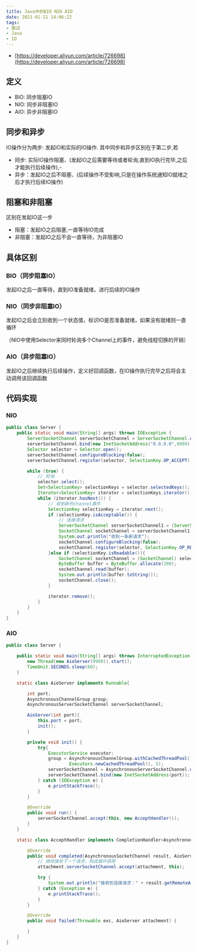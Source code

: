 ```yaml
---
title: Java中的BIO NIO AIO
date: 2021-01-21 14:06:22
tags:
- 面试
- Java
- IO
---
```

- [https://developer.aliyun.com/article/726698](https://developer.aliyun.com/article/726698)

## 定义

- BIO: 同步阻塞IO
- NIO: 同步非阻塞IO
- AIO: 异步非阻塞IO

## 同步和异步

IO操作分为两步: 发起IO和实际的IO操作. 其中同步和异步区别在于第二步,若

- 同步: 实际IO操作阻塞、(发起IO之后需要等待或者轮询,直到IO执行完毕,之后才能执行后续操作),-
- 异步：发起IO之后不阻塞、(后续操作不受影响,只是在操作系统通知IO就绪之后才执行后续IO操作)

## 阻塞和非阻塞

区别在发起IO这一步

- 阻塞：发起IO之后阻塞,一直等待IO完成
- 非阻塞：发起IO之后不会一直等待，为非阻塞IO

## 具体区别

### BIO（同步阻塞IO）

发起IO之后一直等待，直到IO准备就绪，进行后续的IO操作

### NIO（同步非阻塞IO）

发起IO之后会立刻收到一个状态值，标识IO是否准备就绪，如果没有就绪则一直循环

（NIO中使用Selector来同时轮询多个Channel上的事件，避免线程切换的开销）

### AIO（异步阻塞IO）

发起IO之后继续执行后续操作，定义好回调函数，在IO操作执行完毕之后将会主动调用该回调函数

## 代码实现

### NIO

```java
public class Server {
    public static void main(String[] args) throws IOException {
        ServerSocketChannel serverSocketChannel = ServerSocketChannel.open();
        serverSocketChannel.bind(new InetSocketAddress("0.0.0.0",9999), 50);
        Selector selector = Selector.open();
        serverSocketChannel.configureBlocking(false);
        serverSocketChannel.register(selector, SelectionKey.OP_ACCEPT);

        while (true) {
            // 轮询
            selector.select();
            Set<SelectionKey> selectionKeys = selector.selectedKeys();
            Iterator<SelectionKey> iterator = selectionKeys.iterator();
            while (iterator.hasNext()) {
                // 收到新的channel事件
                SelectionKey selectionKey = iterator.next();
                if (selectionKey.isAcceptable()) {
                    // 连接请求
                    ServerSocketChannel serverSocketChannel1 = (ServerSocketChannel) selectionKey.channel();
                    SocketChannel socketChannel = serverSocketChannel1.accept();
                    System.out.println("收到一条新请求");
                    socketChannel.configureBlocking(false);
                    socketChannel.register(selector, SelectionKey.OP_READ);
                }else if (selectionKey.isReadable()){
                    SocketChannel socketChannel = (SocketChannel) selectionKey.channel();
                    ByteBuffer buffer = ByteBuffer.allocate(200);
                    socketChannel.read(buffer);
                    System.out.println(buffer.toString());
                    socketChannel.close();
                }

                iterator.remove();
            }
        }
    }
}
```

### AIO

```java
public class Server {

    public static void main(String[] args) throws InterruptedException {
        new Thread(new AioServer(9999)).start();
        TimeUnit.SECONDS.sleep(60);
    }

    static class AioServer implements Runnable{

        int port;
        AsynchronousChannelGroup group;
        AsynchronousServerSocketChannel serverSocketChannel;

        AioServer(int port){
            this.port = port;
            init();
        }

        private void init() {
            try{
                ExecutorService executor;
                group = AsynchronousChannelGroup.withCachedThreadPool(
                        Executors.newCachedThreadPool(), 5);
                serverSocketChannel = AsynchronousServerSocketChannel.open(group);
                serverSocketChannel.bind(new InetSocketAddress(port));
            } catch (IOException e) {
                e.printStackTrace();
            }
        }

        @Override
        public void run() {
            serverSocketChannel.accept(this, new AcceptHandler());
        }
    }

    static class AcceptHandler implements CompletionHandler<AsynchronousSocketChannel, AioServer> {

        @Override
        public void completed(AsynchronousSocketChannel result, AioServer attachment) {
            // 继续接收下一个请求，构成循环调用
            attachment.serverSocketChannel.accept(attachment, this);

            try {
                System.out.println("接收到连接请求：" + result.getRemoteAddress().toString());
            } catch (Exception e) {
                e.printStackTrace();
            }
        }

        @Override
        public void failed(Throwable exc, AioServer attachment) {

        }
    }
}
```